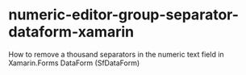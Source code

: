 # numeric-editor-group-separator-dataform-xamarin
How to remove a thousand separators in the numeric text field in Xamarin.Forms DataForm (SfDataForm)
